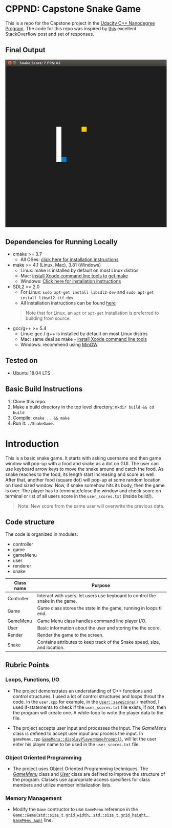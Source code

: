 # CPPND: Capstone Snake Game

This is a repo for the Capstone project in the [Udacity C++ Nanodegree Program](https://www.udacity.com/course/c-plus-plus-nanodegree--nd213). The code for this repo was inspired by [this](https://codereview.stackexchange.com/questions/212296/snake-game-in-c-with-sdl) excellent StackOverflow post and set of responses.

## Final Output

<img src="snake_game.gif"/>

## Dependencies for Running Locally
* cmake >= 3.7
  * All OSes: [click here for installation instructions](https://cmake.org/install/)
* make >= 4.1 (Linux, Mac), 3.81 (Windows)
  * Linux: make is installed by default on most Linux distros
  * Mac: [install Xcode command line tools to get make](https://developer.apple.com/xcode/features/)
  * Windows: [Click here for installation instructions](http://gnuwin32.sourceforge.net/packages/make.htm)
* SDL2 >= 2.0
  * For Linux: `sudo apt-get install libsdl2-dev` and `sudo apt-get install libsdl2-ttf-dev`
  * All installation instructions can be found [here](https://wiki.libsdl.org/Installation)
  >Note that for Linux, an `apt` or `apt-get` installation is preferred to building from source. 
* gcc/g++ >= 5.4
  * Linux: gcc / g++ is installed by default on most Linux distros
  * Mac: same deal as make - [install Xcode command line tools](https://developer.apple.com/xcode/features/)
  * Windows: recommend using [MinGW](http://www.mingw.org/)

## Tested on
* Ubuntu 18.04 LTS

## Basic Build Instructions

1. Clone this repo.
2. Make a build directory in the top level directory: `mkdir build && cd build`
3. Compile: `cmake .. && make`
4. Run it: `./SnakeGame`.

# Introduction

This is a basic snake game. It starts with asking username and then game window will pop-up with a food and snake as a dot on GUI. The user can use keyboard arrow keys to move the snake around and catch the food. As snake reaches to the food, its length start increasing and score as well. After that, another food (square dot) will pop-up at some random location on fixed sized window. Now, if snake somehow hits its body, then the game is over. The player has to terminate/close the window and check score on terminal or list of all users score in the `user_scores.txt` (inside build/). 

>Note: New score from the same user will overwrite the previous data.

## Code structure

The code is organized in modules:

- controller
- game
- gameMenu
- user
- renderer
- snake

| Class name | Purpose  |
|------------|----------|
| Controller | Interact with users, let users use keyboard to control the snake in the game. |
| Game       | Game class stores the state in the game, running in loops til end. |
| GameMenu   | Game Menu class handles command line player I/O. |
| User       | Basic information about the user and storing the the score. |
| Render     | Render the game to the screen. |
| Snake      | Contains attributes to keep track of the Snake speed, size, and location. |

## Rubric Points

### Loops, Functions, I/O

- The project demonstrates an understanding of C++ functions and control structures. I used a lot of control structures and loops throut the code. In the `user.cpp` for example, in the [`User::saveScore()`](https://github.com/kvnptl/Cpp-Nanodegree/blob/a465c24f7665106d99c14995d80626e50d8b14aa/Project_5_Sname_Game/src/user.cpp#L36) method, I used if-statements to check if the `user_scores.txt` file exists, if not, then the program will create one. A while-loop to write the player data to the file.

- The project accepts user input and processes the input. The *GameMenu* class is defined to accept user input and process the input. In `gameMenu.cpp` [`GameMenu::displayPlayerNamePrompt()`](https://github.com/kvnptl/Cpp-Nanodegree/blob/a465c24f7665106d99c14995d80626e50d8b14aa/Project_5_Sname_Game/src/gameMenu.cpp#L3), will let the user enter his player name to be used in the `user_scores.txt` file.

### Object Oriented Programming

- The project uses Object Oriented Programming techniques. The [*GameMenu*](https://github.com/kvnptl/Cpp-Nanodegree/blob/main/Project_5_Sname_Game/src/gameMenu.cpp) class and [*User*](https://github.com/kvnptl/Cpp-Nanodegree/blob/main/Project_5_Sname_Game/src/user.cpp) class are defined to improve the structure of the program. Classes use appropriate access specifiers for class members and utilize member initialization lists.

### Memory Management

- Modify the `Game` contructor to use `GameMenu` reference in the [`Game::Game(std::size_t grid_width, std::size_t grid_height, GameMenu &gm)`](https://github.com/kvnptl/Cpp-Nanodegree/blob/a465c24f7665106d99c14995d80626e50d8b14aa/Project_5_Sname_Game/src/game.cpp#L5) line.
